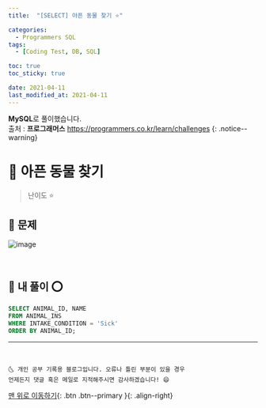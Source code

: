 ```yaml
---
title:  "[SELECT] 아픈 동물 찾기 ⭐" 

categories:
  - Programmers SQL
tags:
  - [Coding Test, DB, SQL]

toc: true
toc_sticky: true

date: 2021-04-11
last_modified_at: 2021-04-11
---
```

**MySQL**로 풀이했습니다.  
출처 : **프로그래머스** <https://programmers.co.kr/learn/challenges>
{: .notice--warning}

# 📌 아픈 동물 찾기

> 난이도 ⭐

## 🚀 문제

![image](https://user-images.githubusercontent.com/42318591/114305840-d2031280-9b14-11eb-85f8-ce3898a8d85c.png)

<br>

## 🚀 내 풀이 ⭕

```sql
SELECT ANIMAL_ID, NAME
FROM ANIMAL_INS
WHERE INTAKE_CONDITION = 'Sick'
ORDER BY ANIMAL_ID;
```

***
<br>

    🌜 개인 공부 기록용 블로그입니다. 오류나 틀린 부분이 있을 경우 
    언제든지 댓글 혹은 메일로 지적해주시면 감사하겠습니다! 😄

[맨 위로 이동하기](#){: .btn .btn--primary }{: .align-right}